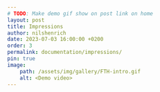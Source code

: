 ```yaml
---
# TODO: Make demo gif show on post link on home
layout: post
title: Impressions
author: nilshenrich
date: 2023-07-03 16:00:00 +0200
order: 3
permalink: documentation/impressions/
pin: true
image:
    path: /assets/img/gallery/FTH-intro.gif
    alt: <Demo video>
---
```

